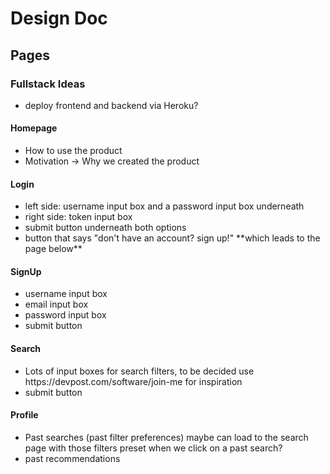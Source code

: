 # Design Doc

## Pages

### Fullstack Ideas
<ul>
    <li>deploy frontend and backend via Heroku?</li>
</ul>

#### Homepage

<ul>
    <li>How to use the product</li>
    <li>Motivation -> Why we created the product</li>
</ul>

#### Login

<ul>
    <li>left side: username input box and a password input box underneath</li>
    <li>right side: token input box</li>
    <li>submit button underneath both options</li>
    <li>button that says "don't have an account? sign up!" **which leads to the page below** </li>
</ul>

#### SignUp

<ul>
    <li>username input box</li>
    <li>email input box</li>
    <li>password input box</li>
    <li>submit button</li>
</ul>

#### Search

<ul>
    <li>Lots of input boxes for search filters, to be decided use https://devpost.com/software/join-me for inspiration</li>
    <li>submit button</li>
</ul>

#### Profile

<ul>
    <li>Past searches (past filter preferences) maybe can load to the search page with those filters preset when we click on a past search?</li>
    <li>past recommendations</li>
</ul>
